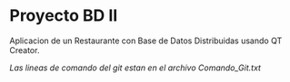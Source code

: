 # Proyecto BD II
Aplicacion de un Restaurante con Base de Datos Distribuidas usando QT Creator.

_Las lineas de comando del git estan en el archivo Comando_Git.txt_
